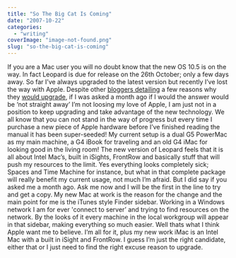 ```yaml
---
title: "So The Big Cat Is Coming"
date: "2007-10-22"
categories: 
  - "writing"
coverImage: "image-not-found.png"
slug: "so-the-big-cat-is-coming"
---
```


If you are a Mac user you will no doubt know that the new OS 10.5 is on the way. In fact Leopard is due for release on the 26th October; only a few days away. So far I’ve always upgraded to the latest version but recently I’ve lost the way with Apple. Despite other [bloggers detailing](http://www.glennwolsey.com/2007/10/20/10-small-but-significant-leopard-features/) a few reasons why they [would upgrade](http://paulstamatiou.com/2007/10/17/why-im-upgrading-to-leopard/), if I was asked a month ago if I would the answer would be ‘not straight away’ I’m not loosing my love of Apple, I am just not in a position to keep upgrading and take advantage of the new technology. We all know that you can not stand in the way of progress but every time I purchase a new piece of Apple hardware before I’ve finished reading the manual it has been super-seeded! My current setup is a dual G5 PowerMac as my main machine, a G4 iBook for traveling and an old G4 iMac for looking good in the living room! The new version of Leopard feels that it is all about Intel Mac’s, built in iSights, FrontRow and basically stuff that will push my resources to the limit. Yes everything looks completely sick; Spaces and Time Machine for instance, but what in that complete package will really benefit my current usage, not much I’m afraid. But I did say if you asked me a month ago. Ask me now and I will be the first in the line to try and get a copy. My new Mac at work is the reason for the change and the main point for me is the iTunes style Finder sidebar. Working in a Windows network I am for ever 'connect to server’ and trying to find resources on the network. By the looks of it every machine in the local workgroup will appear in that sidebar, making everything so much easier. Well thats what I think Apple want me to believe. I’m all for it, plus my new work iMac is an Intel Mac with a built in iSight and FrontRow. I guess I’m just the right candidate, either that or I just need to find the right excuse reason to upgrade.
